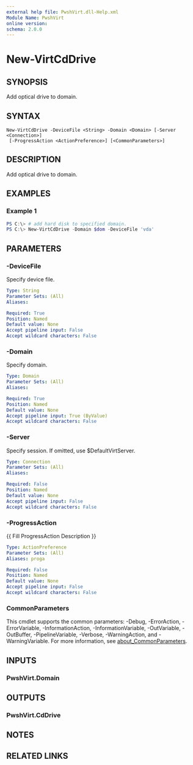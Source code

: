 ```yaml
---
external help file: PwshVirt.dll-Help.xml
Module Name: PwshVirt
online version:
schema: 2.0.0
---
```


# New-VirtCdDrive

## SYNOPSIS
Add optical drive to domain.

## SYNTAX

```
New-VirtCdDrive -DeviceFile <String> -Domain <Domain> [-Server <Connection>]
 [-ProgressAction <ActionPreference>] [<CommonParameters>]
```

## DESCRIPTION
Add optical drive to domain.

## EXAMPLES

### Example 1
```powershell
PS C:\> # add hard disk to specified domain.
PS C:\> New-VirtCdDrive -Domain $dom -DeviceFile 'vda'
```

## PARAMETERS

### -DeviceFile
Specify device file.

```yaml
Type: String
Parameter Sets: (All)
Aliases:

Required: True
Position: Named
Default value: None
Accept pipeline input: False
Accept wildcard characters: False
```

### -Domain
Specify domain.

```yaml
Type: Domain
Parameter Sets: (All)
Aliases:

Required: True
Position: Named
Default value: None
Accept pipeline input: True (ByValue)
Accept wildcard characters: False
```

### -Server
Specify session.
If omitted, use $DefaultVirtServer.

```yaml
Type: Connection
Parameter Sets: (All)
Aliases:

Required: False
Position: Named
Default value: None
Accept pipeline input: False
Accept wildcard characters: False
```

### -ProgressAction
{{ Fill ProgressAction Description }}

```yaml
Type: ActionPreference
Parameter Sets: (All)
Aliases: proga

Required: False
Position: Named
Default value: None
Accept pipeline input: False
Accept wildcard characters: False
```

### CommonParameters
This cmdlet supports the common parameters: -Debug, -ErrorAction, -ErrorVariable, -InformationAction, -InformationVariable, -OutVariable, -OutBuffer, -PipelineVariable, -Verbose, -WarningAction, and -WarningVariable. For more information, see [about_CommonParameters](http://go.microsoft.com/fwlink/?LinkID=113216).

## INPUTS

### PwshVirt.Domain

## OUTPUTS

### PwshVirt.CdDrive

## NOTES

## RELATED LINKS
